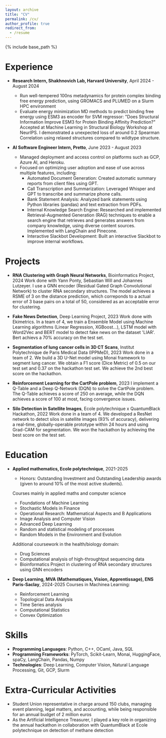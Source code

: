 ```yaml
---
layout: archive
title: "CV"
permalink: /cv/
author_profile: true
redirect_from:
  - /resume
---
```


{% include base_path %}

Experience
======
- **Research Intern, Shakhnovich Lab, Harvard University**, April 2024 - August 2024
    - Run well-tempered 100ns metadynamics for protein complex binding free energy prediction, using GROMACS and PLUMED on a Slurm HPC environment
    - Evaluate energy minimization MD methods to predict binding free energy using ESM3 as encoder for SVM regressor: "Does Structural Information Improve ESM3 for Protein Binding Affinity Prediction?" Accepted at Machine Learning in Structural Biology Workshop at NeurIPS. I demonstrated a unexpected loss of around 0.2 Spearman Correlation using relaxed structures compared to wildtype structure.

- **AI Software Engineer Intern, Pretto**, June 2023 - August 2023
    - Managed deployment and access control on platforms such as GCP, Azure AI, and Heroku.
    - Focused on optimizing user adoption and ease of use across multiple features, including:
        - Automated Document Generation: Created automatic summary reports from client files using GPT.
        - Call Transcription and Summarization: Leveraged Whisper and GPT to transcribe and summarize phone calls.
        - Bank Statement Analysis: Analyzed bank statements using Python libraries (pandas) and text extraction from PDFs.
        - Internal Knowledge Search Engine: Researched and implemented Retrieval-Augmented Generation (RAG) techniques to enable a search engine that retrieves and generates answers from company knowledge, using diverse content sources. Implemented with LangChain and Pinecone.
        - Interactive Slackbot Development: Built an interactive Slackbot to improve internal workflows.

Projects
======
- **RNA Clustering with Graph Neural Networks**, Bioinformatics Project, 2024
Work done with Yann Ponty, Sebastian Will and Johannes Lutzeyer. I use a GNN encoder (Residual Gated Graph Convolutional Network) to cluster RNA secondary structures. The model achieves a RSME of 3 on the distance prediction, which correponds to a actual error of 3 base pairs on a total of 50, considered as an acceptable error for clustering.

- **Fake News Detection**, Deep Learning Project, 2023
Work done with Ekimetrics.
In a team of 4, we train a Ensemble Model using Machine Learning algorithms (Linear Regression, XGBoost...), LSTM model with Word2Vec and BERT model to detect fake news on the dataset 'LIAR'. Bert achievs a 70% accuracy on the test set.

- **Segmentation of lung cancer cells in 3D CT Scans**, Institut Polytechnique de Paris Medical Data (IPPMeD), 2023
Work done in a team of 2. We build a 3D U-Net model using Monai framework to segment lung cancer. We obtain a F1 score (Dice Metric) of 0.5 on our test set and 0.37 on the hackathon test set. We achieve the 2nd best score on the hackathon.

- **Reinforcement Learning for the CartPole problem**, 2023
I implement a Q-Table and a Deep Q-Network (DQN) to solve the CartPole problem. The Q-Table achieves a score of 250 on average, while the DQN achieves a score of 100 at most, facing convergence issues.

- **Silo Detection in Satellite Images**, Ecole polytechnique x QuantumBlack Hackathon, 2022
Work done in a team of 4. We developed a ResNet network to detect silos in satellite images (93\% of accuracy), delivering a real-time, globally-operable prototype within 24 hours and using Grad-CAM for segmentation. We won the hackathon by achieving the best score on the test set.


Education
======
- **Applied mathematics, Ecole polytechnique**, 2021-2025
    - Honors: Outstanding Investment and Outstanding Leadership awards (given to around 10% of the most active students).

    Courses mainly in applied maths and computer science
    - Foundations of Machine Learning
    - Stochastic Models in Finance
    - Operational Research: Mathematical Aspects and B Applications
    - Image Analysis and Computer Vision
    - Advanced Deep Learning
    - Random and statistical modeling of processes
    - Random Models in the Environment and Evolution

    Additional coursework in the health/biology domain:
    - Drug Sciences
    - Computational analysis of high-throughtput sequencing data
    - Bioinformatics Project in clustering of RNA secondary structures using GNN encoders

- **Deep Learning, MVA (Mathematiques, Vision, Apprentissage), ENS Paris-Saclay**, 2024-2025
    Courses in Machinea Learning: 
    - Reinforcement Learning
    - Topological Data Analysis
    - Time Series analysis
    - Computational Statistics
    - Convex Optimization

Skills
======
- **Programming Languages**: Python, C++, OCaml, Java, SQL
- **Programming Frameworks**: PyTorch, Scikit-Learn, Monai, HuggingFace, spaCy, LangChain, Pandas, Numpy
- **Technologies**: Deep Learning, Computer Vision, Natural Language Processing, Git, GCP, Slurm

Extra-Curricular Activities
======
- Student Union representative in charge around 150 clubs, managing event planning, legal matters, and accounting, while being responsible for an annual budget of 2 million euros
- As the Artificial Intelligence Treasurer, I played a key role in organizing the annual hackathon in collaboration with QuantumBlack at Ecole polytechnique on detection of methane detection